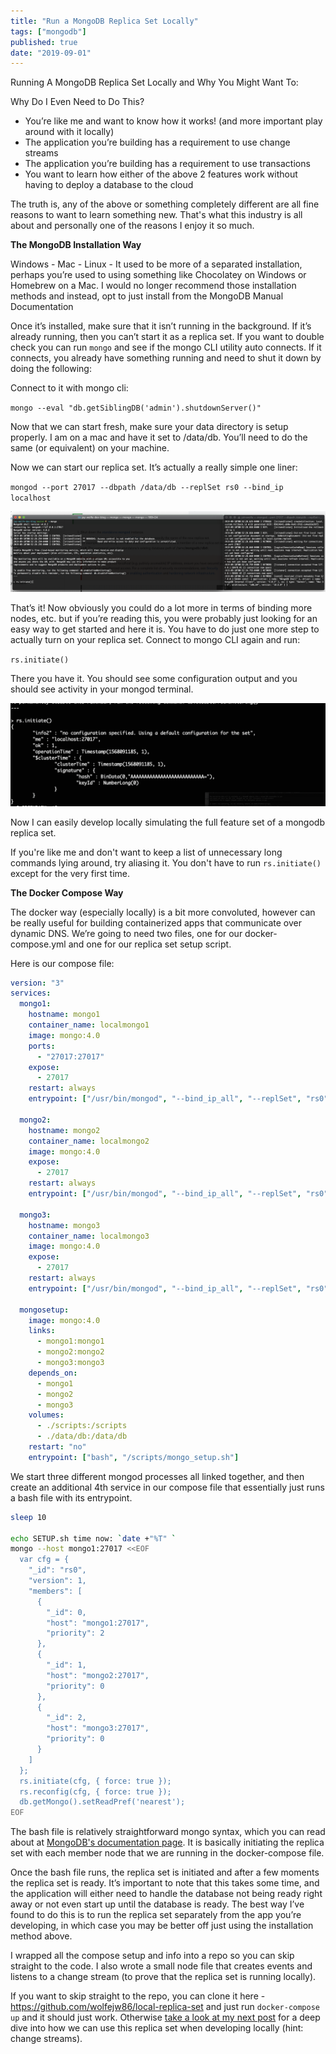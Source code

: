 ```yaml
---
title: "Run a MongoDB Replica Set Locally"
tags: ["mongodb"]
published: true
date: "2019-09-01"
---
```


Running A MongoDB Replica Set Locally and Why You Might Want To:

Why Do I Even Need to Do This?

- You’re like me and want to know how it works! (and more important play around with it locally)
- The application you’re building has a requirement to use change streams
- The application you’re building has a requirement to use transactions
- You want to learn how either of the above 2 features work without having to deploy a database to the cloud

The truth is, any of the above or something completely different are all fine reasons to want to learn something new. That's what this industry is all about and personally one of the reasons I enjoy it so much.

**The MongoDB Installation Way**

Windows - Mac - Linux - It used to be more of a separated installation, perhaps you’re used to using something like Chocolatey on Windows or Homebrew on a Mac. I would no longer recommend those installation methods and instead, opt to just install from the MongoDB Manual Documentation

Once it’s installed, make sure that it isn’t running in the background. If it’s already running, then you can’t start it as a replica set. If you want to double check you can run `mongo` and see if the mongo CLI utility auto connects. If it connects, you already have something running and need to shut it down by doing the following:

Connect to it with mongo cli:

`mongo --eval "db.getSiblingDB('admin').shutdownServer()"`

Now that we can start fresh, make sure your data directory is setup properly. I am on a mac and have it set to /data/db. You’ll need to do the same (or equivalent) on your machine.

Now we can start our replica set. It’s actually a really simple one liner:

`mongod --port 27017 --dbpath /data/db --replSet rs0 --bind_ip localhost`

![console1](../../../src/images/replica-set-local/console1.png)

That’s it! Now obviously you could do a lot more in terms of binding more nodes, etc. but if you’re reading this, you were probably just looking for an easy way to get started and here it is. You have to do just one more step to actually turn on your replica set. Connect to mongo CLI again and run:

`rs.initiate()`

There you have it. You should see some configuration output and you should see activity in your mongod terminal.

![console2](../../../src/images/replica-set-local/console2.png)

Now I can easily develop locally simulating the full feature set of a mongodb replica set.

If you're like me and don't want to keep a list of unnecessary long commands lying around, try aliasing it. You don't have to run `rs.initiate()` except for the very first time.

**The Docker Compose Way**

The docker way (especially locally) is a bit more convoluted, however can be really useful for building containerized apps that communicate over dynamic DNS. We’re going to need two files, one for our docker-compose.yml and one for our replica set setup script.

Here is our compose file:

```yml
version: "3"
services:
  mongo1:
    hostname: mongo1
    container_name: localmongo1
    image: mongo:4.0
    ports:
      - "27017:27017"
    expose:
      - 27017
    restart: always
    entrypoint: ["/usr/bin/mongod", "--bind_ip_all", "--replSet", "rs0"]

  mongo2:
    hostname: mongo2
    container_name: localmongo2
    image: mongo:4.0
    expose:
      - 27017
    restart: always
    entrypoint: ["/usr/bin/mongod", "--bind_ip_all", "--replSet", "rs0"]

  mongo3:
    hostname: mongo3
    container_name: localmongo3
    image: mongo:4.0
    expose:
      - 27017
    restart: always
    entrypoint: ["/usr/bin/mongod", "--bind_ip_all", "--replSet", "rs0"]

  mongosetup:
    image: mongo:4.0
    links:
      - mongo1:mongo1
      - mongo2:mongo2
      - mongo3:mongo3
    depends_on:
      - mongo1
      - mongo2
      - mongo3
    volumes:
      - ./scripts:/scripts
      - ./data/db:/data/db
    restart: "no"
    entrypoint: ["bash", "/scripts/mongo_setup.sh"]
```

We start three different mongod processes all linked together, and then create an additional 4th service in our compose file that essentially just runs a bash file with its entrypoint.

```bash
sleep 10

echo SETUP.sh time now: `date +"%T" `
mongo --host mongo1:27017 <<EOF
  var cfg = {
    "_id": "rs0",
    "version": 1,
    "members": [
      {
        "_id": 0,
        "host": "mongo1:27017",
        "priority": 2
      },
      {
        "_id": 1,
        "host": "mongo2:27017",
        "priority": 0
      },
      {
        "_id": 2,
        "host": "mongo3:27017",
        "priority": 0
      }
    ]
  };
  rs.initiate(cfg, { force: true });
  rs.reconfig(cfg, { force: true });
  db.getMongo().setReadPref('nearest');
EOF
```

The bash file is relatively straightforward mongo syntax, which you can read about at [MongoDB's documentation page](https://docs.mongodb.com/manual/reference/replica-configuration/). It is basically initiating the replica set with each member node that we are running in the docker-compose file.

Once the bash file runs, the replica set is initiated and after a few moments the replica set is ready. It’s important to note that this takes some time, and the application will either need to handle the database not being ready right away or not even start up until the database is ready. The best way I’ve found to do this is to run the replica set separately from the app you’re developing, in which case you may be better off just using the installation method above.

I wrapped all the compose setup and info into a repo so you can skip straight to the code. I also wrote a small node file that creates events and listens to a change stream (to prove that the replica set is running locally).

If you want to skip straight to the repo, you can clone it here - https://github.com/wolfejw86/local-replica-set and just run `docker-compose up` and it should just work. Otherwise [take a look at my next post](/setup-first-change-stream/) for a deep dive into how we can use this replica set when developing locally (hint: change streams).
